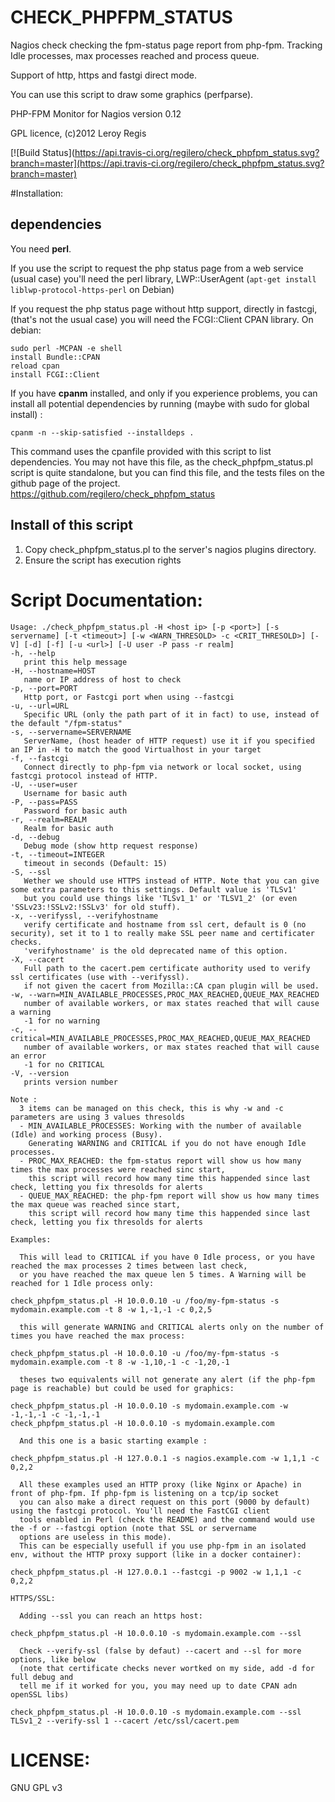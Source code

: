# CHECK_PHPFPM_STATUS

Nagios check checking the fpm-status page report from php-fpm. Tracking Idle processes, max processes reached and process queue.

Support of http, https and fastgi direct mode.

You can use this script to draw some graphics (perfparse).

PHP-FPM Monitor for Nagios version 0.12

GPL licence, (c)2012 Leroy Regis

[![Build Status](https://api.travis-ci.org/regilero/check_phpfpm_status.svg?branch=master](https://api.travis-ci.org/regilero/check_phpfpm_status.svg?branch=master)

#Installation:

## dependencies

You need **perl**.

If you use the script to request the php status page from a web service (usual
case) you'll need the perl library, LWP::UserAgent (`apt-get install liblwp-protocol-https-perl` on Debian)

If you request the php status page without http support, directly in fastcgi, (that's not the usual case) you
will need the FCGI::Client CPAN library. On debian:

    sudo perl -MCPAN -e shell
    install Bundle::CPAN
    reload cpan
    install FCGI::Client

If you have **cpanm** installed, and only if you experience problems, you can
install all potential dependencies by running (maybe with sudo for global install) :

    cpanm -n --skip-satisfied --installdeps .

This command uses the cpanfile provided with this script to list dependencies.
You may not have this file, as the check_phpfpm_status.pl script is quite standalone,
but you can find this file, and the tests files on the github page of the project.
https://github.com/regilero/check_phpfpm_status

## Install of this script

1.  Copy check_phpfpm_status.pl to the server's nagios plugins directory.
2.  Ensure the script has execution rights

# Script Documentation:

```
Usage: ./check_phpfpm_status.pl -H <host ip> [-p <port>] [-s servername] [-t <timeout>] [-w <WARN_THRESOLD> -c <CRIT_THRESOLD>] [-V] [-d] [-f] [-u <url>] [-U user -P pass -r realm]
-h, --help
   print this help message
-H, --hostname=HOST
   name or IP address of host to check
-p, --port=PORT
   Http port, or Fastcgi port when using --fastcgi
-u, --url=URL
   Specific URL (only the path part of it in fact) to use, instead of the default "/fpm-status"
-s, --servername=SERVERNAME
   ServerName, (host header of HTTP request) use it if you specified an IP in -H to match the good Virtualhost in your target
-f, --fastcgi
   Connect directly to php-fpm via network or local socket, using fastcgi protocol instead of HTTP.
-U, --user=user
   Username for basic auth
-P, --pass=PASS
   Password for basic auth
-r, --realm=REALM
   Realm for basic auth
-d, --debug
   Debug mode (show http request response)
-t, --timeout=INTEGER
   timeout in seconds (Default: 15)
-S, --ssl
   Wether we should use HTTPS instead of HTTP. Note that you can give some extra parameters to this settings. Default value is 'TLSv1'
   but you could use things like 'TLSv1_1' or 'TLSV1_2' (or even 'SSLv23:!SSLv2:!SSLv3' for old stuff).
-x, --verifyssl, --verifyhostname
   verify certificate and hostname from ssl cert, default is 0 (no security), set it to 1 to really make SSL peer name and certificater checks.
   'verifyhostname' is the old deprecated name of this option.
-X, --cacert
   Full path to the cacert.pem certificate authority used to verify ssl certificates (use with --verifyssl).
   if not given the cacert from Mozilla::CA cpan plugin will be used.
-w, --warn=MIN_AVAILABLE_PROCESSES,PROC_MAX_REACHED,QUEUE_MAX_REACHED
   number of available workers, or max states reached that will cause a warning
   -1 for no warning
-c, --critical=MIN_AVAILABLE_PROCESSES,PROC_MAX_REACHED,QUEUE_MAX_REACHED
   number of available workers, or max states reached that will cause an error
   -1 for no CRITICAL
-V, --version
   prints version number

Note :
  3 items can be managed on this check, this is why -w and -c parameters are using 3 values thresolds
  - MIN_AVAILABLE_PROCESSES: Working with the number of available (Idle) and working process (Busy).
    Generating WARNING and CRITICAL if you do not have enough Idle processes.
  - PROC_MAX_REACHED: the fpm-status report will show us how many times the max processes were reached sinc start,
    this script will record how many time this happended since last check, letting you fix thresolds for alerts
  - QUEUE_MAX_REACHED: the php-fpm report will show us how many times the max queue was reached since start,
    this script will record how many time this happended since last check, letting you fix thresolds for alerts

Examples:

  This will lead to CRITICAL if you have 0 Idle process, or you have reached the max processes 2 times between last check,
  or you have reached the max queue len 5 times. A Warning will be reached for 1 Idle process only:

check_phpfpm_status.pl -H 10.0.0.10 -u /foo/my-fpm-status -s mydomain.example.com -t 8 -w 1,-1,-1 -c 0,2,5

  this will generate WARNING and CRITICAL alerts only on the number of times you have reached the max process:

check_phpfpm_status.pl -H 10.0.0.10 -u /foo/my-fpm-status -s mydomain.example.com -t 8 -w -1,10,-1 -c -1,20,-1

  theses two equivalents will not generate any alert (if the php-fpm page is reachable) but could be used for graphics:

check_phpfpm_status.pl -H 10.0.0.10 -s mydomain.example.com -w -1,-1,-1 -c -1,-1,-1
check_phpfpm_status.pl -H 10.0.0.10 -s mydomain.example.com

  And this one is a basic starting example :

check_phpfpm_status.pl -H 127.0.0.1 -s nagios.example.com -w 1,1,1 -c 0,2,2

  All these examples used an HTTP proxy (like Nginx or Apache) in front of php-fpm. If php-fpm is listening on a tcp/ip socket
  you can also make a direct request on this port (9000 by default) using the fastcgi protocol. You'll need the FastCGI client
  tools enabled in Perl (check the README) and the command would use the -f or --fastcgi option (note that SSL or servername
  options are useless in this mode).
  This can be especially usefull if you use php-fpm in an isolated env, without the HTTP proxy support (like in a docker container):

check_phpfpm_status.pl -H 127.0.0.1 --fastcgi -p 9002 -w 1,1,1 -c 0,2,2

HTTPS/SSL:

  Adding --ssl you can reach an https host:

check_phpfpm_status.pl -H 10.0.0.10 -s mydomain.example.com --ssl

  Check --verify-ssl (false by defaut) --cacert and --sl for more options, like below
  (note that certificate checks never wortked on my side, add -d for full debug and
  tell me if it worked for you, you may need up to date CPAN adn openSSL libs)

check_phpfpm_status.pl -H 10.0.0.10 -s mydomain.example.com --ssl TLSv1_2 --verify-ssl 1 --cacert /etc/ssl/cacert.pem
```

# LICENSE:

GNU GPL v3
